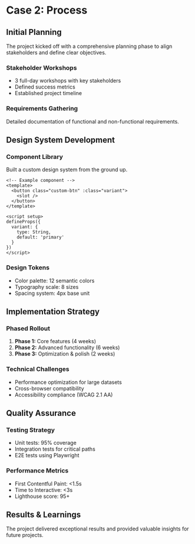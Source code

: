 # Case 2: Process

## Initial Planning

The project kicked off with a comprehensive planning phase to align stakeholders and define clear objectives.

### Stakeholder Workshops
- 3 full-day workshops with key stakeholders
- Defined success metrics
- Established project timeline

### Requirements Gathering
Detailed documentation of functional and non-functional requirements.

## Design System Development

### Component Library
Built a custom design system from the ground up.

```vue
<!-- Example component -->
<template>
  <button class="custom-btn" :class="variant">
    <slot />
  </button>
</template>

<script setup>
defineProps({
  variant: {
    type: String,
    default: 'primary'
  }
})
</script>
```

### Design Tokens
- Color palette: 12 semantic colors
- Typography scale: 8 sizes
- Spacing system: 4px base unit

## Implementation Strategy

### Phased Rollout
1. **Phase 1:** Core features (4 weeks)
2. **Phase 2:** Advanced functionality (6 weeks)
3. **Phase 3:** Optimization & polish (2 weeks)

### Technical Challenges
- Performance optimization for large datasets
- Cross-browser compatibility
- Accessibility compliance (WCAG 2.1 AA)

## Quality Assurance

### Testing Strategy
- Unit tests: 95% coverage
- Integration tests for critical paths
- E2E tests using Playwright

### Performance Metrics
- First Contentful Paint: <1.5s
- Time to Interactive: <3s
- Lighthouse score: 95+

## Results & Learnings

The project delivered exceptional results and provided valuable insights for future projects.
